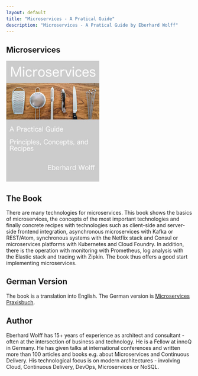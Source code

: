 ```yaml
---
layout: default
title: "Microservices - A Pratical Guide"
description: "Microservices - A Pratical Guide by Eberhard Wolff"
---
```


Microservices
---

<img src="images/book.jpg" width="50%" />

## The Book

There are many technologies for microservices. This book shows the
basics of microservices, the concepts of the most important
technologies and finally concrete recipes with technologies such as
client-side and server-side frontend integration, asynchronous
microservices with Kafka or REST/Atom, synchronous systems with the
Netflix stack and Consul or microservices platforms with Kubernetes
and Cloud Foundry. In addition, there is the operation with monitoring
with Prometheus, log analysis with the Elastic stack and tracing with
Zipkin. The book thus offers a good start implementing microservices.

## German Version

The book is a translation into English. The German version is
[Microservices Praxisbuch](http://microservices-praxisbuch.de).

## Author

Eberhard Wolff has 15+ years of experience as architect and
consultant - often at the intersection of business and technology. He
is a Fellow at innoQ in Germany. He has given talks at international
conferences and written more than 100 articles and books e.g. about
Microservices and Continuous Delivery. His technological focus is on
modern architectures - involving Cloud, Continuous Delivery, DevOps,
Microservices or NoSQL.

